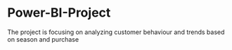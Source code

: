 # Power-BI-Project
The project is focusing on analyzing customer behaviour and trends based on season and purchase
